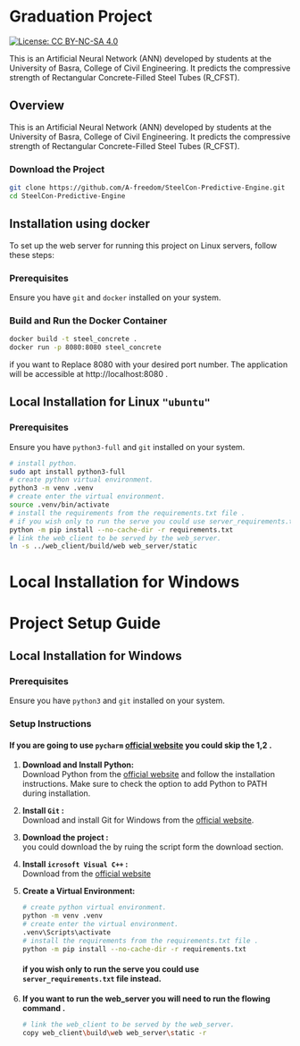 # Graduation Project

[![License: CC BY-NC-SA 4.0](https://img.shields.io/badge/License-CC%20BY--NC--SA%204.0-518065.svg)](http://creativecommons.org/licenses/by-nc-sa/4.0/)

This is an Artificial Neural Network (ANN) developed by students at the University of Basra, College of Civil Engineering. It predicts the compressive strength of Rectangular Concrete-Filled Steel Tubes (R_CFST).

## Overview

This is an Artificial Neural Network (ANN) developed by students at the University of Basra, College of Civil Engineering. It predicts the compressive strength of Rectangular Concrete-Filled Steel Tubes (R_CFST).

### Download the Project

```bash
git clone https://github.com/A-freedom/SteelCon-Predictive-Engine.git
cd SteelCon-Predictive-Engine
```
## Installation using docker

To set up the web server for running this project on Linux servers, follow these steps:

### Prerequisites

Ensure you have `git` and `docker` installed on your system.

### Build and Run the Docker Container
```bash
docker build -t steel_concrete .
docker run -p 8080:8080 steel_concrete
```
if you want to Replace 8080 with your desired port number. The application will be accessible at http://localhost:8080 .

## Local Installation for Linux `"ubuntu"`
### Prerequisites

Ensure you have `python3-full` and `git` installed on your system.
```bash
# install python.
sudo apt install python3-full    
# create python virtual environment.
python3 -m venv .venv   
# create enter the virtual environment.
source .venv/bin/activate     
# install the requirements from the requirements.txt file .
# if you wish only to run the serve you could use server_requirements.txt file instead.
python -m pip install --no-cache-dir -r requirements.txt
# link the web_client to be served by the web_server.
ln -s ../web_client/build/web web_server/static
```

# Local Installation for Windows

# Project Setup Guide

## Local Installation for Windows

### Prerequisites

Ensure you have `python3` and `git` installed on your system.

### Setup Instructions
#### If you are going to use `pycharm` [official website](https://www.jetbrains.com/pycharm/download/?section=windows) you could skip the 1,2 .
1. **Download and Install Python:**  
   Download Python from the [official website](https://www.python.org/downloads/windows/) and follow the installation instructions. Make sure to check the option to add Python to PATH during installation.

2. **Install `Git` :**  
   Download and install Git for Windows from the [official website](https://git-scm.com/download/win).
3. **Download the project :**  
   you could download the by ruing the script form the download section.

4. **Install `icrosoft Visual C++` :**   
   Download from the [official website](https://learn.microsoft.com/en-US/cpp/windows/latest-supported-vc-redist?view=msvc-170)

5. **Create a Virtual Environment:**
   ```bash
   # create python virtual environment.
   python -m venv .venv  
   # create enter the virtual environment.
   .venv\Scripts\activate    
   # install the requirements from the requirements.txt file .
   python -m pip install --no-cache-dir -r requirements.txt
   ```
   #### if you wish only to run the serve you could use `server_requirements.txt` file instead.
6. **If you want to run the web_server you will need to run the flowing command .** 
   ```bash
   # link the web_client to be served by the web_server.
   copy web_client\build\web web_server\static -r
   ```
